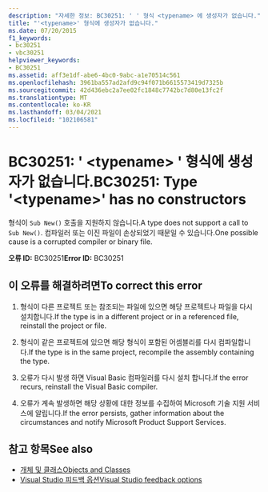 ```yaml
---
description: "자세한 정보: BC30251: ' ' 형식 <typename> 에 생성자가 없습니다."
title: "'<typename>' 형식에 생성자가 없습니다."
ms.date: 07/20/2015
f1_keywords:
- bc30251
- vbc30251
helpviewer_keywords:
- BC30251
ms.assetid: aff3e1df-abe6-4bc0-9abc-a1e70514c561
ms.openlocfilehash: 3961ba557ad2afd9c94f071b6615573419d7325b
ms.sourcegitcommit: 42d436ebc2a7ee02fc1848c7742bc7d80e13fc2f
ms.translationtype: MT
ms.contentlocale: ko-KR
ms.lasthandoff: 03/04/2021
ms.locfileid: "102106581"
---
```

# <a name="bc30251-type-typename-has-no-constructors"></a><span data-ttu-id="1dfb2-103">BC30251: ' \<typename> ' 형식에 생성자가 없습니다.</span><span class="sxs-lookup"><span data-stu-id="1dfb2-103">BC30251: Type '\<typename>' has no constructors</span></span>

<span data-ttu-id="1dfb2-104">형식이 `Sub New()` 호출을 지원하지 않습니다.</span><span class="sxs-lookup"><span data-stu-id="1dfb2-104">A type does not support a call to `Sub New()`.</span></span> <span data-ttu-id="1dfb2-105">컴파일러 또는 이진 파일이 손상되었기 때문일 수 있습니다.</span><span class="sxs-lookup"><span data-stu-id="1dfb2-105">One possible cause is a corrupted compiler or binary file.</span></span>

 <span data-ttu-id="1dfb2-106">**오류 ID:** BC30251</span><span class="sxs-lookup"><span data-stu-id="1dfb2-106">**Error ID:** BC30251</span></span>

## <a name="to-correct-this-error"></a><span data-ttu-id="1dfb2-107">이 오류를 해결하려면</span><span class="sxs-lookup"><span data-stu-id="1dfb2-107">To correct this error</span></span>

1. <span data-ttu-id="1dfb2-108">형식이 다른 프로젝트 또는 참조되는 파일에 있으면 해당 프로젝트나 파일을 다시 설치합니다.</span><span class="sxs-lookup"><span data-stu-id="1dfb2-108">If the type is in a different project or in a referenced file, reinstall the project or file.</span></span>

2. <span data-ttu-id="1dfb2-109">형식이 같은 프로젝트에 있으면 해당 형식이 포함된 어셈블리를 다시 컴파일합니다.</span><span class="sxs-lookup"><span data-stu-id="1dfb2-109">If the type is in the same project, recompile the assembly containing the type.</span></span>

3. <span data-ttu-id="1dfb2-110">오류가 다시 발생 하면 Visual Basic 컴파일러를 다시 설치 합니다.</span><span class="sxs-lookup"><span data-stu-id="1dfb2-110">If the error recurs, reinstall the Visual Basic compiler.</span></span>

4. <span data-ttu-id="1dfb2-111">오류가 계속 발생하면 해당 상황에 대한 정보를 수집하여 Microsoft 기술 지원 서비스에 알립니다.</span><span class="sxs-lookup"><span data-stu-id="1dfb2-111">If the error persists, gather information about the circumstances and notify Microsoft Product Support Services.</span></span>

## <a name="see-also"></a><span data-ttu-id="1dfb2-112">참고 항목</span><span class="sxs-lookup"><span data-stu-id="1dfb2-112">See also</span></span>

- [<span data-ttu-id="1dfb2-113">개체 및 클래스</span><span class="sxs-lookup"><span data-stu-id="1dfb2-113">Objects and Classes</span></span>](../../programming-guide/language-features/objects-and-classes/index.md)
- [<span data-ttu-id="1dfb2-114">Visual Studio 피드백 옵션</span><span class="sxs-lookup"><span data-stu-id="1dfb2-114">Visual Studio feedback options</span></span>](/visualstudio/ide/feedback-options)
